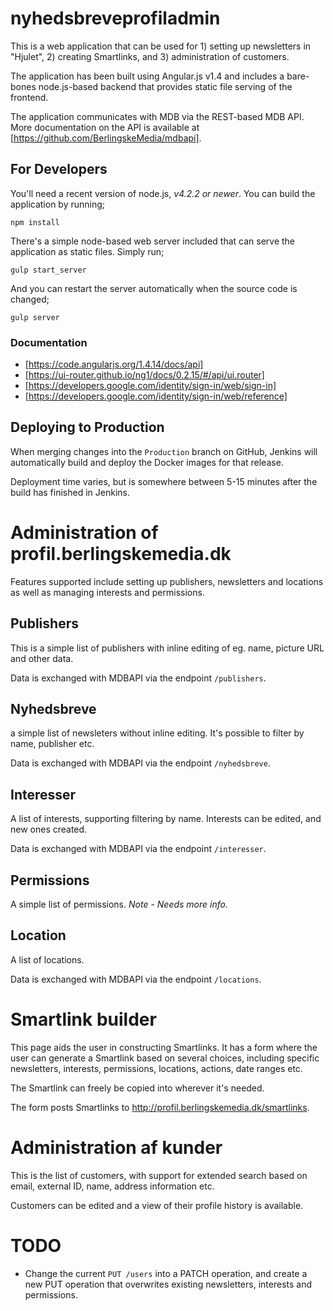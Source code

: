 # nyhedsbreveprofiladmin

This is a web application that can be used for 1) setting up newsletters in
"Hjulet", 2) creating Smartlinks, and 3) administration of customers.

The application has been built using Angular.js v1.4 and includes a bare-bones
node.js-based backend that provides static file serving of the frontend.

The application communicates with MDB via the REST-based MDB API. More
documentation on the API is available at [https://github.com/BerlingskeMedia/mdbapi].


## For Developers

You'll need a recent version of node.js, _v4.2.2 or newer_. You can build the
application by running;

```
npm install
```

There's a simple node-based web server included that can serve the application
as static files. Simply run;

```
gulp start_server
```

And you can restart the server automatically when the source code is changed;

```
gulp server
```

### Documentation

* [https://code.angularjs.org/1.4.14/docs/api]
* [https://ui-router.github.io/ng1/docs/0.2.15/#/api/ui.router]
* [https://developers.google.com/identity/sign-in/web/sign-in]
* [https://developers.google.com/identity/sign-in/web/reference]

## Deploying to Production

When merging changes into the `Production` branch on GitHub, Jenkins will
automatically build and deploy the Docker images for that release.

Deployment time varies, but is somewhere between 5-15 minutes after the build
has finished in Jenkins.


# Administration of profil.berlingskemedia.dk

Features supported include setting up publishers, newsletters and locations as
well as managing interests and permissions.


## Publishers

This is a simple list of publishers with inline editing of eg. name, picture URL
and other data.

Data is exchanged with MDBAPI via the endpoint `/publishers`.


## Nyhedsbreve

a simple list of newsleters without inline editing. It's possible to filter by
name, publisher etc.

Data is exchanged with MDBAPI via the endpoint `/nyhedsbreve`.


## Interesser

A list of interests, supporting filtering by name. Interests can be edited, and
new ones created.

Data is exchanged with MDBAPI via the endpoint `/interesser`.


## Permissions

A simple list of permissions. _Note - Needs more info._


## Location

A list of locations.

Data is exchanged with MDBAPI via the endpoint `/locations`.


# Smartlink builder

This page aids the user in constructing Smartlinks. It has a form where the user
can generate a Smartlink based on several choices, including specific
newsletters, interests, permissions, locations, actions, date ranges etc.

The Smartlink can freely be copied into wherever it's needed.

The form posts Smartlinks to http://profil.berlingskemedia.dk/smartlinks.


# Administration af kunder

This is the list of customers, with support for extended search based on email,
external ID, name, address information etc.

Customers can be edited and a view of their profile history is available.


# TODO

  * Change the current `PUT /users` into a PATCH operation, and create a new PUT
  operation that overwrites existing newsletters, interests and permissions.
